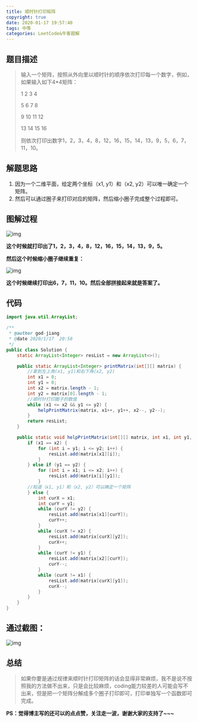 ```yaml
---
title: 顺时针打印矩阵
copyright: true
date: 2020-01-17 19:57:40
tags: 中等
categories: LeetCode&牛客题解
---
```


## 题目描述

> 输入一个矩阵，按照从外向里以顺时针的顺序依次打印每一个数字，例如，如果输入如下4*4矩阵：
>
> 1     2     3    4
>
>  5     6    7    8
>
>  9    10  11  12 
>
> 13  14  15   16 
>
> 则依次打印出数字1，2，3，4，8，12，16，15，14，13，9，5，6，7，11，10。

<!--more-->

## 解题思路

1. 因为一个二维平面，给定两个坐标（x1, y1）和（x2, y2）可以唯一确定一个矩阵。
2. 然后可以通过圈子来打印对应的矩阵，然后缩小圈子完成整个过程即可。

## 图解过程

![img](/images/顺时针打印矩阵/2.jpg)

**这个时候就打印出了1，2，3，4，8，12，16，15，14，13，9，5。**

**然后这个时候缩小圈子继续重复：**

![img](/images/顺时针打印矩阵/3.jpg)

**这个时候继续打印出6，7，11，10。然后全部拼接起来就是答案了。**

## **代码**

```java
import java.util.ArrayList;

/**
 * @author god-jiang
 * @date 2020/1/17  20:58
 */
public class Solution {
    static ArrayList<Integer> resList = new ArrayList<>();

    public static ArrayList<Integer> printMatrix(int[][] matrix) {
        //拿到左上角(x1, y1)和右下角(x2, y2)
        int x1 = 0;
        int y1 = 0;
        int x2 = matrix.length - 1;
        int y2 = matrix[0].length - 1;
        //顺时针打印圈子的数值
        while (x1 <= x2 && y1 <= y2) {
            helpPrintMatrix(matrix, x1++, y1++, x2--, y2--);
        }
        return resList;
    }

    public static void helpPrintMatrix(int[][] matrix, int x1, int y1, int x2, int y2) {
        if (x1 == x2) {
            for (int i = y1; i <= y2; i++) {
                resList.add(matrix[x1][i]);
            }
        } else if (y1 == y2) {
            for (int i = x1; i <= x2; i++) {
                resList.add(matrix[i][y1]);
            }
        //知道（x1, y1）和（x2, y2）可以确定一个矩阵
        } else {
            int curX = x1;
            int curY = y1;
            while (curY != y2) {
                resList.add(matrix[x1][curY]);
                curY++;
            }
            while (curX != x2) {
                resList.add(matrix[curX][y2]);
                curX++;
            }
            while (curY != y1) {
                resList.add(matrix[x2][curY]);
                curY--;
            }
            while (curX != x1) {
                resList.add(matrix[curX][y1]);
                curX--;
            }
        }
    }
}
```

## 通过截图：

![img](/images/顺时针打印矩阵/4.jpg)

## 总结

> 如果你要是通过规律来顺时针打印矩阵的话会显得非常麻烦，我不是说不按照我的方法做不出来，只是会比较麻烦，coding能力较差的人可能会写不出来，但是把一个矩阵分解成多个圈子打印即可，打印单独写一个函数即可完成。

**PS：觉得博主写的还可以的点点赞，关注走一波，谢谢大家的支持了~~~**